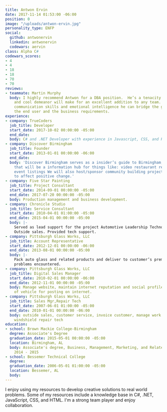 ```yaml
---
title: Antwon Ervin
date: 2017-11-14 01:53:00 -06:00
position: 0
image: "/uploads/antwon-ervin.jpg"
personality_type: ENFP
social:
  github: antwonervin
  linkedin: antwonervin
  codewars: aervin
class: Alpha C#
codewars_scores:
- 4
- 4
- 18
- 18
- 70
- 70
reviews:
- teammate: Martin Murphy
  body: I highly recommend Antwon for a DBA position.  He’s a tenacity with problems
    and cool demeanor will make for an excellent addition to any team.  With natural
    communication skills and emotional intelligence he can bridge the gap between
    the end user and the business requirements.
experience:
- company: TrueCoders
  job_title: Developer
  start_date: 2017-10-02 00:00:00 -05:00
  end_date: 
  body: C# and .NET Developer with experience in Javascript, CSS, and HTML.
- company: Discover Birmingham
  job_title: Founder
  start_date: 2013-01-01 00:00:00 -06:00
  end_date: 
  body: 'Discover Birmingham serves as a insider’s guide to Birmingham,AL. A tool
    that will be a information hub for things like: video restaurant reviews and local
    event listings We will also host/sponsor community building projects around Birmingham
    to affect positive change.'
- company: Five Star Painting
  job_title: Project Consultant
  start_date: 2014-09-01 00:00:00 -05:00
  end_date: 2017-07-20 00:00:00 -05:00
  body: Production management and business development.
- company: Chronicle Studio
  job_title: Service Consultant
  start_date: 2010-04-01 01:00:00 -05:00
  end_date: 2015-04-01 00:00:00 -05:00
  body: |-
    Served as lead support for the project Automotive Leadership Technology. Served as first contact for clients.
    Outside sales. Provided tech support.
- company: Pittsburgh Glass Works, LLC
  job_title: Account Representative
  start_date: 2012-12-01 00:00:00 -06:00
  end_date: 2013-08-01 00:00:00 -05:00
  body: |-
    Pack auto glass and related products and deliver to customer’s premises.Drive employee owned vehicle to deliver customer orders in good working condition Perform pre-trip examination of all glass products Document and keep record of information on pick ups and deliveries, automobile mileage, fuel costs and any
    problems encountered.
- company: Pittsburgh Glass Works, LLC
  job_title: Digital Sales Manager
  start_date: 2010-02-01 00:00:00 -06:00
  end_date: 2012-11-01 00:00:00 -05:00
  body: Manage website, maintain internet reputation and social profiles. Take photos
    of vehicle for posting on internet.
- company: Pittsburgh Glass Works, LLC
  job_title: Sales Mgr,Repair Tech
  start_date: 2007-06-01 01:00:00 -05:00
  end_date: 2010-01-01 00:00:00 -06:00
  body: outside sales, customer service, invoice customer, manage work flow, dispatch,
    windshield repair tech
education:
- school: Brown Mackie College-Birmingham
  degree: Associate's Degree
  graduation_date: 2015-05-01 00:00:00 -05:00
  location: Birmingham, AL
  body: Associate's degree, Business, Management, Marketing, and Related Support Services,
    2014 - 2015
- school: Bessemer Technical College
  degree: 
  graduation_date: 2006-05-01 01:00:00 -05:00
  location: Bessemer, AL
  body: 
---
```


I enjoy using my resources to develop creative solutions to real world problems. Some of my resources include a knowledge base in C#, .NET, JavaScript, CSS, and HTML. I'm a strong team player and enjoy collaboration.